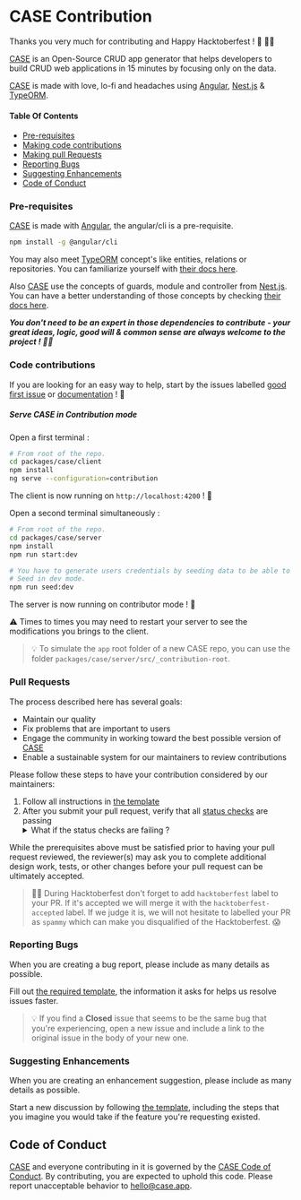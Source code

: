 # CASE Contribution

Thanks you very much for contributing and Happy Hacktoberfest ! 🎉 🧙‍♂️

[CASE](https://case.app/) is an Open-Source CRUD app generator that helps developers to build CRUD web applications in 15 minutes by focusing only on the data.

[CASE](https://case.app/) is made with love, lo-fi and headaches using [Angular](https://github.com/angular/angular.js), [Nest.js](https://github.com/nestjs/nest) & [TypeORM](https://github.com/typeorm/typeorm).

#### Table Of Contents

- [Pre-requisites](#pre-requisites)
- [Making code contributions](#code-contributions)
- [Making pull Requests](#pull-requests)
- [Reporting Bugs](#reporting-bugs)
- [Suggesting Enhancements](#suggesting-enhancements)
- [Code of Conduct](#code-of-conduct)

### Pre-requisites

[CASE](https://case.app/) is made with [Angular](https://github.com/angular/angular.js), the angular/cli is a pre-requisite.

```bash
npm install -g @angular/cli
```

You may also meet [TypeORM](https://github.com/typeorm/typeorm) concept's like entities, relations or repositories. You can familiarize yourself with [their docs here](https://typeorm.io/).

Also [CASE](https://case.app/) use the concepts of guards, module and controller from [Nest.js](https://github.com/nestjs/nest). You can have a better understanding of those concepts by checking [their docs here](https://docs.nestjs.com/).

**_You don't need to be an expert in those dependencies to contribute - your great ideas, logic, good will & common sense are always welcome to the project ! 🧠🌈_**

### Code contributions

If you are looking for an easy way to help, start by the issues labelled [good first issue](https://github.com/casejs/CASE/labels/good%20first%20issue) or [documentation](https://github.com/casejs/CASE/labels/documentation) ! 💪

##### Serve CASE in Contribution mode

Open a first terminal :

```bash
# From root of the repo.
cd packages/case/client
npm install
ng serve --configuration=contribution
```

The client is now running on `http://localhost:4200` ! 🌸

Open a second terminal simultaneously :

```bash
# From root of the repo.
cd packages/case/server
npm install
npm run start:dev

# You have to generate users credentials by seeding data to be able to auth with.
# Seed in dev mode.
npm run seed:dev
```

The server is now running on contributor mode ! 🌼

⚠️ Times to times you may need to restart your server to see the modifications you brings to the client.

> 💡 To simulate the `app` root folder of a new CASE repo, you can use the folder `packages/case/server/src/_contribution-root`.

### Pull Requests

The process described here has several goals:

- Maintain our quality
- Fix problems that are important to users
- Engage the community in working toward the best possible version of [CASE](https://case.app/)
- Enable a sustainable system for our maintainers to review contributions

Please follow these steps to have your contribution considered by our maintainers:

1. Follow all instructions in [the template](.github/pull_request_template.md)
2. After you submit your pull request, verify that all [status checks](https://help.github.com/articles/about-status-checks/) are passing <details><summary>What if the status checks are failing ?</summary>If a status check is failing, and you believe that the failure is unrelated to your change, please leave a comment on the pull request explaining why you believe the failure is unrelated. A maintainer will re-run the status check for you. If we conclude that the failure was a false positive, then we will open an issue to track that problem with our status check suite.</details>

While the prerequisites above must be satisfied prior to having your pull request reviewed, the reviewer(s) may ask you to complete additional design work, tests, or other changes before your pull request can be ultimately accepted.

> 🧙‍♂️ During Hacktoberfest don't forget to add `hacktoberfest` label to your PR. If it's accepted we will merge it with the `hacktoberfest-accepted` label.
> If we judge it is, we will not hesitate to labelled your PR as `spammy` which can make you disqualified of the Hacktoberfest. 😱

### Reporting Bugs

When you are creating a bug report, please include as many details as possible.

Fill out [the required template](.github/ISSUE_TEMPLATE/🐛-bug-report.md), the information it asks for helps us resolve issues faster.

> 💡 If you find a **Closed** issue that seems to be the same bug that you're experiencing, open a new issue and include a link to the original issue in the body of your new one.

### Suggesting Enhancements

When you are creating an enhancement suggestion, please include as many details as possible.

Start a new discussion by following [the template](.github/ISSUE_TEMPLATE/config.yml), including the steps that you imagine you would take if the feature you're requesting existed.

## Code of Conduct

[CASE](https://case.app/) and everyone contributing in it is governed by the [CASE Code of Conduct](CODE_OF_CONDUCT.md). By contributing, you are expected to uphold this code. Please report unacceptable behavior to [hello@case.app](mailto:hello@case.app).
